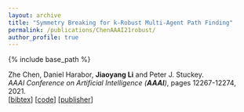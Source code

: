 ```yaml
---
layout: archive
title: "Symmetry Breaking for k-Robust Multi-Agent Path Finding"
permalink: /publications/ChenAAAI21robust/
author_profile: true
---
```


{% include base_path %}
                  
Zhe Chen, Daniel Harabor, **Jiaoyang Li** and Peter J. Stuckey.    
<i>AAAI Conference on Artificial Intelligence (**AAAI**)</i>, pages 12267-12274, 2021.        
[<a href="javascript:void(0)" onclick="(function(target, id) { if ($('#' + id).css('display') == 'block') { $('#' + id).hide('fast'); $(target).text('bibtex') } else { $('#' + id).show('fast'); $(target).text('bibtex▲') } })(this, 'bibtex-ChenAAAI21robust');">bibtex</a>]
[[code](https://github.com/nobodyczcz/Lazy-Train-and-K-CBS)] 
[[publisher](https://ojs.aaai.org/index.php/AAAI/article/view/17456)]
<div id="bibtex-ChenAAAI21robust" style="display:none">
<pre>@inproceedings{ChenAAAI21robust,
  author    = {Zhe Chen and Daniel Harabor and Jiaoyang Li and Peter J. Stuckey},
  title     = {Symmetry Breaking for k-Robust Multi-Agent Path Finding},
  booktitle = {Proceedings of the AAAI Conference on Artificial Intelligence (AAAI)},
  pages     = {12267--12274},
  year      = {2021}
}
</pre></div> 
     
         
